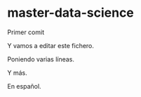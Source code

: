 # master-data-science
Primer comit

Y vamos a editar este fichero.

Poniendo varias líneas.

Y más.

En español.
